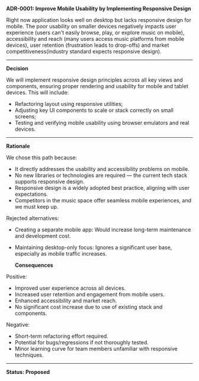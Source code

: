 **ADR-0001: Improve Mobile Usability by Implementing Responsive Design**

  Right now application looks well on desktop but lacks responsive design for mobile. The poor usability on smaller devices negatively impacts user experience (users can't easily browse, play, or explore music on mobile), accessibility and reach (many users access music platforms from mobile devices), user retention (frustration leads to drop-offs) and market competitiveness(industry standard expects responsive design).

---

**Decision**

  We will implement responsive design principles across all key views and components, ensuring proper rendering and usability for mobile and tablet devices. This will include:

- Refactoring layout using responsive utilities;  
- Adjusting key UI components  to scale or stack correctly on small screens;  
- Testing and verifying mobile usability using browser emulators and real devices.

---

**Rationale**

We chose this path because:

- It directly addresses the usability and accessibility problems on mobile.  
- No new libraries or technologies are required — the current tech stack supports responsive design.  
- Responsive design is a widely adopted best practice, aligning with user expectations.  
- Competitors in the music space offer seamless mobile experiences, and we must keep up.

Rejected alternatives:

- Creating a separate mobile app: Would increase long-term maintenance and development cost.  
- Maintaining desktop-only focus: Ignores a significant user base, especially as mobile traffic increases.  
    
    
  **Consequences**

Positive:

- Improved user experience across all devices.  
- Increased user retention and engagement from mobile users.  
- Enhanced accessibility and market reach.  
- No significant cost increase due to use of existing stack and components.

Negative:

- Short-term refactoring effort required.  
- Potential for bugs/regressions if not thoroughly tested.  
- Minor learning curve for team members unfamiliar with responsive techniques.

---

**Status: Proposed**